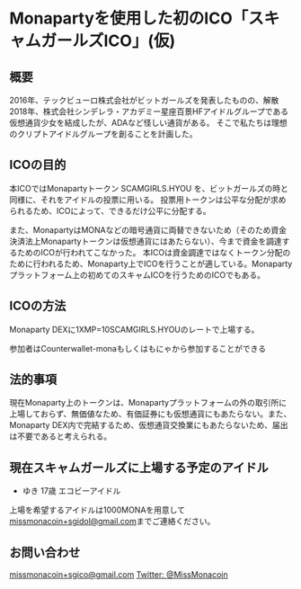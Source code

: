 # Monapartyを使用した初のICO「スキャムガールズICO」(仮)

## 概要

2016年、テックビューロ株式会社がビットガールズを発表したものの、解散
2018年、株式会社シンデレラ・アカデミー星座百景HFアイドルグループである仮想通貨少女を結成したが、ADAなど怪しい通貨がある。
そこで私たちは理想のクリプトアイドルグループを創ることを計画した。

## ICOの目的
本ICOではMonapartyトークン SCAMGIRLS.HYOU を、ビットガールズの時と同様に、それをアイドルの投票に用いる。
投票用トークンは公平な分配が求められるため、ICOによって、できるだけ公平に分配する。

また、MonapartyはMONAなどの暗号通貨に両替できないため（そのため資金決済法上Monapartyトークンは仮想通貨にはあたらない）、今まで資金を調達するためのICOが行われてこなかった。
本ICOは資金調達ではなくトークン分配のために行われるため、Monaparty上でICOを行うことが適している。Monapartyプラットフォーム上の初めてのスキャムICOを行うためのICOでもある。

## ICOの方法

Monaparty DEXに1XMP=10SCAMGIRLS.HYOUのレートで上場する。

参加者はCounterwallet-monaもしくはもにゃから参加することができる

## 法的事項

現在Monaparty上のトークンは、Monapartyプラットフォームの外の取引所に上場しておらず、無価値なため、有価証券にも仮想通貨にもあたらない。また、Monaparty DEX内で完結するため、仮想通貨交換業にもあたらないため、届出は不要であると考えられる。

## 現在スキャムガールズに上場する予定のアイドル

- ゆき 17歳 エコビーアイドル

上場を希望するアイドルは1000MONAを用意して[missmonacoin+sgidol@gmail.com](mailto:missmonacoin+sgidol@gmail.com)までご連絡ください。

## お問い合わせ

[missmonacoin+sgico@gmail.com](mailto:missmonacoin+sgico@gmail.com)
[Twitter: @MissMonacoin](https://twitter.com/MissMonacoin)
